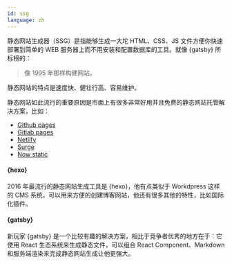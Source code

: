 ```yaml
---
id: ssg  
language: zh
---
```


静态网站生成器（SSG）是指能够生成一大坨 HTML、CSS、JS 文件方便你快速部署到简单的 WEB 服务器上而不用安装和配置数据库的工具。就像 {gatsby} 所标榜的：

> 像 1995 年那样构建网站。

静态网站的特点是速度快、健壮行高、容易维护。

静态网站如此流行的重要原因是市面上有很多非常好用并且免费的静态网站托管解决方案，比如：

* [Github pages](https://pages.github.com/)
* [Gitlab pages](http://pages.gitlab.io/)
* [Netlify](https://www.netlify.com/)
* [Surge](https://surge.sh/)
* [Now static](https://zeit.co/blog/now-static)

#### {hexo}

2016 年最流行的静态网站生成工具是 {hexo}，他有点类似于 Workdpress 这样的 CMS 系统，可以用来方便的创建博客网站，他还有很多其他的特性，比如国际化插件。

#### {gatsby}

新玩家 {gatsby} 是一个比较有趣的解决方案，相比于竞争者优秀的地方在于：它使用 React 生态系统来生成静态文件，可以组合 React Component、Markdown 和服务端渲染来完成静态网站生成让他更强大。


